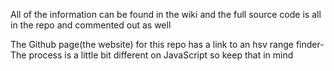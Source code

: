 

All of the information can be found in the wiki and the full source code is all in the repo and commented out as well

The Github page(the website) for this repo has a link to an hsv range finder- The process is a little bit different on JavaScript so keep that in mind


